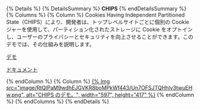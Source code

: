 {% Details %} {% DetailsSummary %} **CHIPS** {% endDetailsSummary %} {% Columns %} {% Column %} Cookies Having Independent Partitioned State（CHIPS）により、開発者は、トップレベルサイトごとに個別の Cookie ジャーを使用して、パーティション化されたストレージに Cookie をオプトインし、ユーザーのプライバシーとセキュリティを向上させることができます。このデモでは、その仕組みを説明します。

[デモ](https://chips-site-a.glitch.me/)

[ドキュメント](/docs/privacy-sandbox/chips/)

{% endColumn %} {% Column %} <a href="https://chips-site-a.glitch.me/">{% Img src="image/RtQlPaM9wdhEJGVKR8boMPkWf443/Un7OFSJTQHhly3twuEHw.png", alt="CHIPS のデモ。", width="597", height="417" %}</a> {% endColumn %} {% endColumns %} {% endDetails %}
